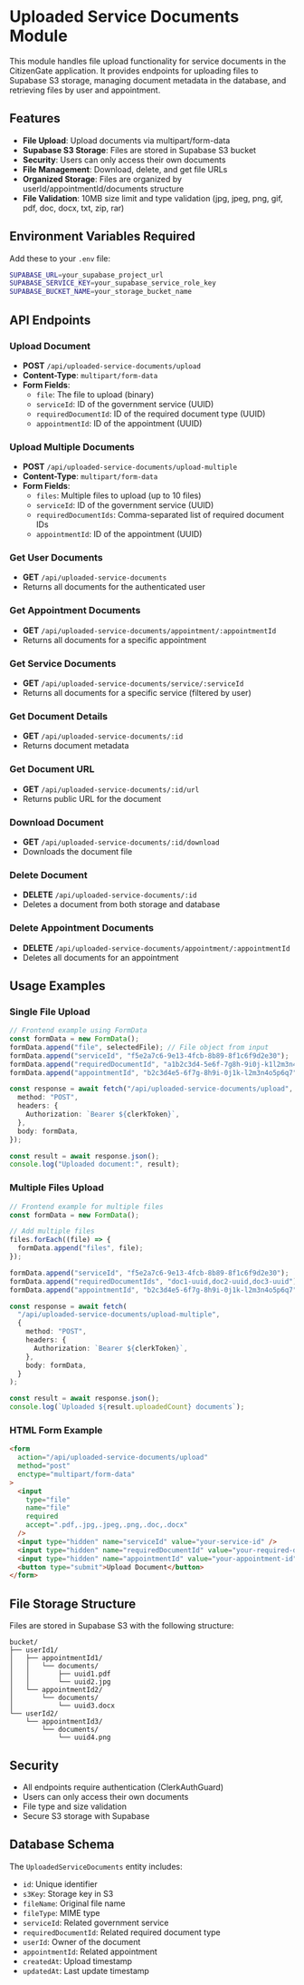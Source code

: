 # Uploaded Service Documents Module

This module handles file upload functionality for service documents in the CitizenGate application. It provides endpoints for uploading files to Supabase S3 storage, managing document metadata in the database, and retrieving files by user and appointment.

## Features

- **File Upload**: Upload documents via multipart/form-data
- **Supabase S3 Storage**: Files are stored in Supabase S3 bucket
- **Security**: Users can only access their own documents
- **File Management**: Download, delete, and get file URLs
- **Organized Storage**: Files are organized by userId/appointmentId/documents structure
- **File Validation**: 10MB size limit and type validation (jpg, jpeg, png, gif, pdf, doc, docx, txt, zip, rar)

## Environment Variables Required

Add these to your `.env` file:

```bash
SUPABASE_URL=your_supabase_project_url
SUPABASE_SERVICE_KEY=your_supabase_service_role_key
SUPABASE_BUCKET_NAME=your_storage_bucket_name
```

## API Endpoints

### Upload Document

- **POST** `/api/uploaded-service-documents/upload`
- **Content-Type**: `multipart/form-data`
- **Form Fields**:
  - `file`: The file to upload (binary)
  - `serviceId`: ID of the government service (UUID)
  - `requiredDocumentId`: ID of the required document type (UUID)
  - `appointmentId`: ID of the appointment (UUID)

### Upload Multiple Documents

- **POST** `/api/uploaded-service-documents/upload-multiple`
- **Content-Type**: `multipart/form-data`
- **Form Fields**:
  - `files`: Multiple files to upload (up to 10 files)
  - `serviceId`: ID of the government service (UUID)
  - `requiredDocumentIds`: Comma-separated list of required document IDs
  - `appointmentId`: ID of the appointment (UUID)

### Get User Documents

- **GET** `/api/uploaded-service-documents`
- Returns all documents for the authenticated user

### Get Appointment Documents

- **GET** `/api/uploaded-service-documents/appointment/:appointmentId`
- Returns all documents for a specific appointment

### Get Service Documents

- **GET** `/api/uploaded-service-documents/service/:serviceId`
- Returns all documents for a specific service (filtered by user)

### Get Document Details

- **GET** `/api/uploaded-service-documents/:id`
- Returns document metadata

### Get Document URL

- **GET** `/api/uploaded-service-documents/:id/url`
- Returns public URL for the document

### Download Document

- **GET** `/api/uploaded-service-documents/:id/download`
- Downloads the document file

### Delete Document

- **DELETE** `/api/uploaded-service-documents/:id`
- Deletes a document from both storage and database

### Delete Appointment Documents

- **DELETE** `/api/uploaded-service-documents/appointment/:appointmentId`
- Deletes all documents for an appointment

## Usage Examples

### Single File Upload

```typescript
// Frontend example using FormData
const formData = new FormData();
formData.append("file", selectedFile); // File object from input
formData.append("serviceId", "f5e2a7c6-9e13-4fcb-8b89-8f1c6f9d2e30");
formData.append("requiredDocumentId", "a1b2c3d4-5e6f-7g8h-9i0j-k1l2m3n4o5p6");
formData.append("appointmentId", "b2c3d4e5-6f7g-8h9i-0j1k-l2m3n4o5p6q7");

const response = await fetch("/api/uploaded-service-documents/upload", {
  method: "POST",
  headers: {
    Authorization: `Bearer ${clerkToken}`,
  },
  body: formData,
});

const result = await response.json();
console.log("Uploaded document:", result);
```

### Multiple Files Upload

```typescript
// Frontend example for multiple files
const formData = new FormData();

// Add multiple files
files.forEach((file) => {
  formData.append("files", file);
});

formData.append("serviceId", "f5e2a7c6-9e13-4fcb-8b89-8f1c6f9d2e30");
formData.append("requiredDocumentIds", "doc1-uuid,doc2-uuid,doc3-uuid");
formData.append("appointmentId", "b2c3d4e5-6f7g-8h9i-0j1k-l2m3n4o5p6q7");

const response = await fetch(
  "/api/uploaded-service-documents/upload-multiple",
  {
    method: "POST",
    headers: {
      Authorization: `Bearer ${clerkToken}`,
    },
    body: formData,
  }
);

const result = await response.json();
console.log(`Uploaded ${result.uploadedCount} documents`);
```

### HTML Form Example

```html
<form
  action="/api/uploaded-service-documents/upload"
  method="post"
  enctype="multipart/form-data"
>
  <input
    type="file"
    name="file"
    required
    accept=".pdf,.jpg,.jpeg,.png,.doc,.docx"
  />
  <input type="hidden" name="serviceId" value="your-service-id" />
  <input type="hidden" name="requiredDocumentId" value="your-required-doc-id" />
  <input type="hidden" name="appointmentId" value="your-appointment-id" />
  <button type="submit">Upload Document</button>
</form>
```

## File Storage Structure

Files are stored in Supabase S3 with the following structure:

```
bucket/
├── userId1/
│   ├── appointmentId1/
│   │   └── documents/
│   │       ├── uuid1.pdf
│   │       └── uuid2.jpg
│   └── appointmentId2/
│       └── documents/
│           └── uuid3.docx
└── userId2/
    └── appointmentId3/
        └── documents/
            └── uuid4.png
```

## Security

- All endpoints require authentication (ClerkAuthGuard)
- Users can only access their own documents
- File type and size validation
- Secure S3 storage with Supabase

## Database Schema

The `UploadedServiceDocuments` entity includes:

- `id`: Unique identifier
- `s3Key`: Storage key in S3
- `fileName`: Original file name
- `fileType`: MIME type
- `serviceId`: Related government service
- `requiredDocumentId`: Related required document type
- `userId`: Owner of the document
- `appointmentId`: Related appointment
- `createdAt`: Upload timestamp
- `updatedAt`: Last update timestamp
